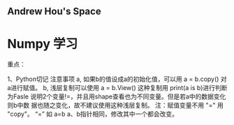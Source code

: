 ## Andrew Hou's Space
# Numpy 学习
重点：

1、Python切记 注意事项
  a, 如果b的值设成a的初始化值，可以用 a = b.copy() 对a进行赋值。
  b, 浅层复制可以使用  a = b.View()  这种复制用 print(a is b)进行判断为Fasle 说明2个变量!=，并且用shape查看也为不同变量。但是若a中的数据变化则b中数   据也随之变化，故不建议使用这种浅层复制。
  注：赋值变量不用 "=" 用 "copy"。 “=” 如 a=b a、b指针相同，修改其中一个都会改变。 

